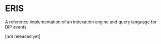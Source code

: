 # ERIS

A reference implementation of an indexation engine and query language for DIP events

[not released yet]
